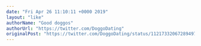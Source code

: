 ```yaml
---
date: "Fri Apr 26 11:10:11 +0000 2019"
layout: "like"
authorName: "Good doggos"
authorUrl: "https://twitter.com/DoggoDating"
originalPost: "https://twitter.com/DoggoDating/status/1121733206728949761"
---
```

